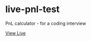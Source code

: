 # live-pnl-test

PnL calculator - for a coding interview

[View Live](https://eg-test.herokuapp.com/)

